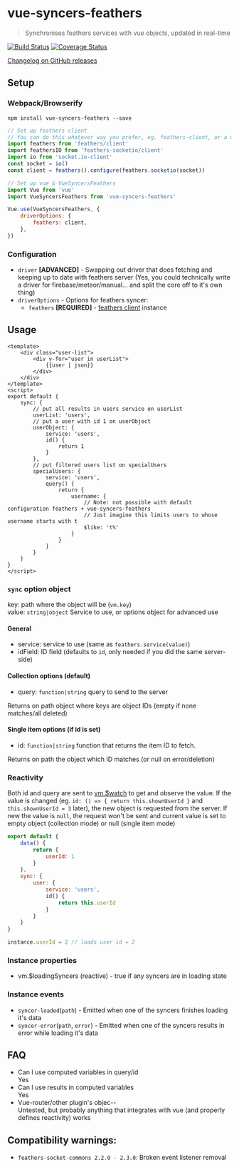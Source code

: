 # vue-syncers-feathers

> Synchronises feathers services with vue objects, updated in real-time

[![Build Status](https://travis-ci.org/t2t2/vue-syncers-feathers.svg?branch=master)](https://travis-ci.org/t2t2/vue-syncers-feathers)
[![Coverage Status](https://coveralls.io/repos/github/t2t2/vue-syncers-feathers/badge.svg?branch=master)](https://coveralls.io/github/t2t2/vue-syncers-feathers?branch=master)

[Changelog on GitHub releases](https://github.com/t2t2/vue-syncers-feathers/releases)

## Setup

### Webpack/Browserify

`npm install vue-syncers-feathers --save`

```js
// Set up feathers client
// You can do this whatever way you prefer, eg. feathers-client, or a more lightweight shim that exposes approtiate client.service(path)
import feathers from 'feathers/client'
import feathersIO from 'feathers-socketio/client'
import io from 'socket.io-client'
const socket = io()
const client = feathers().configure(feathers.socketio(socket))

// Set up vue & VueSyncersFeathers
import Vue from 'vue'
import VueSyncersFeathers from 'vue-syncers-feathers'

Vue.use(VueSyncersFeathers, {
	driverOptions: {
		feathers: client,
	},
})
```

### Configuration

* `driver` **[ADVANCED]** - Swapping out driver that does fetching and keeping up to date with feathers server (Yes, you
could technically write a driver for firebase/meteor/manual... and split the core off to it's own thing)
* `driverOptions` - Options for feathers syncer:
	* `feathers` **[REQUIRED]** - [feathers client](http://docs.feathersjs.com/clients/readme.html) instance

## Usage

```vue
<template>
	<div class="user-list">
		<div v-for="user in userList">
			{{user | json}}
		</div>
	</div>
</template>
<script>
export default {
	sync: {
		// put all results in users service on userList
		userList: 'users',
		// put a user with id 1 on userObject
		userObject: {
			service: 'users',
			id() {
				return 1
			}
		},
		// put filtered users list on specialUsers
		specialUsers: {
			service: 'users',
			query() {
				return {
					username: {
						// Note: not possible with default configuration feathers + vue-syncers-feathers
						// Just imagine this limits users to whose username starts with t  
						$like: 't%'
					}
				}
			}
		}
	}
}
</script>
```

### `sync` option object

key: path where the object will be (`vm.key`)  
value: `string|object` Service to use, or options object for advanced use

#### General

* service: service to use (same as `feathers.service(value)`)
* idField: ID field (defaults to `id`, only needed if you did the same server-side)

#### Collection options (default)

* query: `function|string` query to send to the server

Returns on path object where keys are object IDs (empty if none matches/all deleted)

#### Single item options (if id is set)

* id: `function|string` function that returns the item ID to fetch. 

Returns on path the object which ID matches (or null on error/deletion)

### Reactivity

Both id and query are sent to [vm.$watch](http://vuejs.org/api/#vm-watch) to get and observe the value. If the value
is changed (eg. `id: () => { return this.shownUserId }` and `this.shownUserId = 3` later), the new object is requested
from the server. If new the value is `null`, the request won't be sent and current value is set to empty object
(collection mode) or null (single item mode)

```js
export default {
	data() {
		return {
			userId: 1
		}
	},
	sync: {
		user: {
			service: 'users',
			id() {
				return this.userId
			}
		}
	}
}

instance.userId = 2 // loads user id = 2
```

### Instance properties

* vm.$loadingSyncers (reactive) - true if any syncers are in loading state

### Instance events

* `syncer-loaded`(`path`) - Emitted when one of the syncers finishes loading it's data
* `syncer-error`(`path`, `error`) - Emitted when one of the syncers results in error while loading it's data

## FAQ

* Can I use computed variables in query/id  
Yes
* Can I use results in computed variables  
Yes
* Vue-router/other plugin's objec--  
Untested, but probably anything that integrates with vue (and properly defines reactivity) works

## Compatibility warnings:

* `feathers-socket-commons 2.2.0 - 2.3.0`: Broken event listener removal
